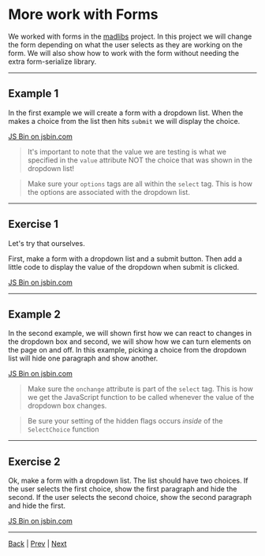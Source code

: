 # More work with Forms

We worked with forms in the [madlibs](/5-madlib-generator) project.
In this project we will change the form depending on what the user selects as they are working on the form.
We will also show how to work with the form without needing the extra form-serialize library.

---

## Example 1 ##

In the first example we will create a form with a dropdown list.
When the makes a choice from the list then hits `submit` we will display the choice.

<a class="jsbin-embed" href="http://jsbin.com/wasivih/3/embed?html,output&height=55em">JS Bin on jsbin.com</a>

> It's important to note that the value we are testing is what we specified in the `value` attribute
NOT the choice that was shown in the dropdown list!

> Make sure your `options` tags are all within the `select` tag. This is how the options are associated with the dropdown list.

---

## Exercise 1 ##

Let's try that ourselves.

First, make a form with a dropdown list and a submit button. Then add a little code to
display the value of the dropdown when submit is clicked.

<a class="jsbin-embed" href="http://jsbin.com/yuwipaq/3/embed?html,output&height=55em">JS Bin on jsbin.com</a>

---

## Example 2 ##

In the second example,
we will shown first how we can react to changes in the dropdown box and
second, we will show how we can turn elements on the page on and off.
In this example, picking a choice from the dropdown list will hide one paragraph and show another.

<a class="jsbin-embed" href="http://jsbin.com/yojuse/4/embed?html,output&height=55em">JS Bin on jsbin.com</a>

> Make sure the `onchange` attribute is part of the `select` tag. This is how we get the JavaScript function to be called whenever the value of the dropdown box changes.

> Be sure your setting of the hidden flags occurs *inside* of the `SelectChoice` function

---

## Exercise 2 ##

Ok, make a form with a dropdown list. The list should have two choices.
If the user selects the first choice, show the first paragraph and hide the second.
If the user selects the second choice, show the second paragraph and hide the first.

<a class="jsbin-embed" href="http://jsbin.com/fubota/2/embed?html,output&height=55em">JS Bin on jsbin.com</a>

---

[Back](.) | [Prev](conditionals) | [Next](twolib)
